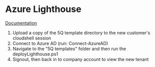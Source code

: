# Azure Lighthouse

[Documentation](https://docs.microsoft.com/en-us/azure/lighthouse/)

1. Upload a copy of the 5Q template directory to the new customer's cloudshell session
2. Connect to Azure AD (run: Connect-AzureAD)
3. Navigate to the "5Q templates" folder and then run the deployLighthouse.ps1
4. Signout, then back in to company account to view the new tenant

